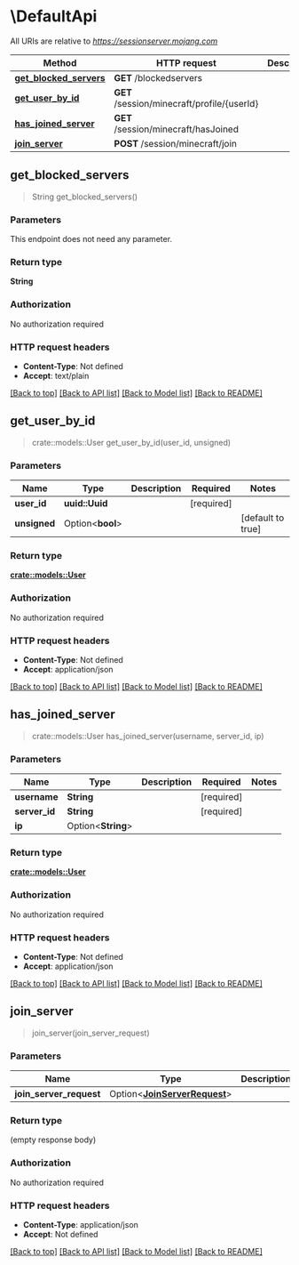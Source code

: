 # \DefaultApi

All URIs are relative to *https://sessionserver.mojang.com*

Method | HTTP request | Description
------------- | ------------- | -------------
[**get_blocked_servers**](DefaultApi.md#get_blocked_servers) | **GET** /blockedservers | 
[**get_user_by_id**](DefaultApi.md#get_user_by_id) | **GET** /session/minecraft/profile/{userId} | 
[**has_joined_server**](DefaultApi.md#has_joined_server) | **GET** /session/minecraft/hasJoined | 
[**join_server**](DefaultApi.md#join_server) | **POST** /session/minecraft/join | 



## get_blocked_servers

> String get_blocked_servers()


### Parameters

This endpoint does not need any parameter.

### Return type

**String**

### Authorization

No authorization required

### HTTP request headers

- **Content-Type**: Not defined
- **Accept**: text/plain

[[Back to top]](#) [[Back to API list]](../README.md#documentation-for-api-endpoints) [[Back to Model list]](../README.md#documentation-for-models) [[Back to README]](../README.md)


## get_user_by_id

> crate::models::User get_user_by_id(user_id, unsigned)


### Parameters


Name | Type | Description  | Required | Notes
------------- | ------------- | ------------- | ------------- | -------------
**user_id** | **uuid::Uuid** |  | [required] |
**unsigned** | Option<**bool**> |  |  |[default to true]

### Return type

[**crate::models::User**](User.md)

### Authorization

No authorization required

### HTTP request headers

- **Content-Type**: Not defined
- **Accept**: application/json

[[Back to top]](#) [[Back to API list]](../README.md#documentation-for-api-endpoints) [[Back to Model list]](../README.md#documentation-for-models) [[Back to README]](../README.md)


## has_joined_server

> crate::models::User has_joined_server(username, server_id, ip)


### Parameters


Name | Type | Description  | Required | Notes
------------- | ------------- | ------------- | ------------- | -------------
**username** | **String** |  | [required] |
**server_id** | **String** |  | [required] |
**ip** | Option<**String**> |  |  |

### Return type

[**crate::models::User**](User.md)

### Authorization

No authorization required

### HTTP request headers

- **Content-Type**: Not defined
- **Accept**: application/json

[[Back to top]](#) [[Back to API list]](../README.md#documentation-for-api-endpoints) [[Back to Model list]](../README.md#documentation-for-models) [[Back to README]](../README.md)


## join_server

> join_server(join_server_request)


### Parameters


Name | Type | Description  | Required | Notes
------------- | ------------- | ------------- | ------------- | -------------
**join_server_request** | Option<[**JoinServerRequest**](JoinServerRequest.md)> |  |  |

### Return type

 (empty response body)

### Authorization

No authorization required

### HTTP request headers

- **Content-Type**: application/json
- **Accept**: Not defined

[[Back to top]](#) [[Back to API list]](../README.md#documentation-for-api-endpoints) [[Back to Model list]](../README.md#documentation-for-models) [[Back to README]](../README.md)

